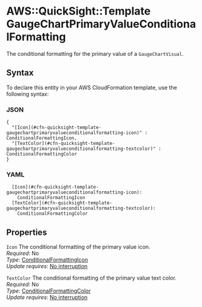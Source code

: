 # AWS::QuickSight::Template GaugeChartPrimaryValueConditionalFormatting<a name="aws-properties-quicksight-template-gaugechartprimaryvalueconditionalformatting"></a>

The conditional formatting for the primary value of a `GaugeChartVisual`\.

## Syntax<a name="aws-properties-quicksight-template-gaugechartprimaryvalueconditionalformatting-syntax"></a>

To declare this entity in your AWS CloudFormation template, use the following syntax:

### JSON<a name="aws-properties-quicksight-template-gaugechartprimaryvalueconditionalformatting-syntax.json"></a>

```
{
  "[Icon](#cfn-quicksight-template-gaugechartprimaryvalueconditionalformatting-icon)" : ConditionalFormattingIcon,
  "[TextColor](#cfn-quicksight-template-gaugechartprimaryvalueconditionalformatting-textcolor)" : ConditionalFormattingColor
}
```

### YAML<a name="aws-properties-quicksight-template-gaugechartprimaryvalueconditionalformatting-syntax.yaml"></a>

```
  [Icon](#cfn-quicksight-template-gaugechartprimaryvalueconditionalformatting-icon):
    ConditionalFormattingIcon
  [TextColor](#cfn-quicksight-template-gaugechartprimaryvalueconditionalformatting-textcolor):
    ConditionalFormattingColor
```

## Properties<a name="aws-properties-quicksight-template-gaugechartprimaryvalueconditionalformatting-properties"></a>

`Icon` <a name="cfn-quicksight-template-gaugechartprimaryvalueconditionalformatting-icon"></a>
The conditional formatting of the primary value icon\.  
_Required_: No  
_Type_: [ConditionalFormattingIcon](aws-properties-quicksight-template-conditionalformattingicon.md)  
_Update requires_: [No interruption](https://docs.aws.amazon.com/AWSCloudFormation/latest/UserGuide/using-cfn-updating-stacks-update-behaviors.html#update-no-interrupt)

`TextColor` <a name="cfn-quicksight-template-gaugechartprimaryvalueconditionalformatting-textcolor"></a>
The conditional formatting of the primary value text color\.  
_Required_: No  
_Type_: [ConditionalFormattingColor](aws-properties-quicksight-template-conditionalformattingcolor.md)  
_Update requires_: [No interruption](https://docs.aws.amazon.com/AWSCloudFormation/latest/UserGuide/using-cfn-updating-stacks-update-behaviors.html#update-no-interrupt)

